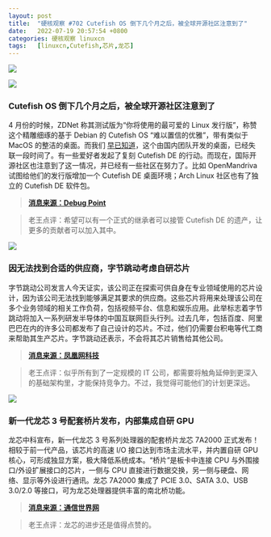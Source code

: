 ```yaml
---
layout: post
title:	"硬核观察 #702 Cutefish OS 倒下几个月之后，被全球开源社区注意到了"
date:	2022-07-19 20:57:54 +0800 
categories:	硬核观察 linuxcn 
tags:	[linuxcn,Cutefish,芯片,龙芯]
---
```



![](/Asserts/Images//attachment/album/202207/19/205657vtt54l3zqou65btl.jpg)


![](/Asserts/Images//attachment/album/202207/19/205705l3upn31w8u3u314e.jpg)


### Cutefish OS 倒下几个月之后，被全球开源社区注意到了


4 月份的时候，ZDNet 称其测试版为“你将使用的最可爱的 Linux 发行版”，称赞这个精雕细琢的基于 Debian 的 Cutefish OS “难以置信的优雅”，带有类似于 MacOS 的整洁的桌面。而我们 [早已知道](/article-14613-1.html)，这个由国内团队开发的桌面，已经失联一段时间了。有一些爱好者发起了复刻 Cutefish DE 的行动。而现在，国际开源社区也注意到了这一情况，并已经有一些社区在努力了。比如 OpenMandriva 试图给他们的发行版增加一个 Cutefish DE 桌面环境；Arch Linux 社区也有了独立的 Cutefish DE 软件包。



> 
> **[消息来源：Debug Point](https://www.debugpoint.com/cutefish-os-development-halts/)**
> 
> 
> 



> 
> 老王点评：希望可以有一个正式的继承者可以接管 Cutefish DE 的遗产，让更多的贡献者可以加入其中。
> 
> 
> 


![](/Asserts/Images//attachment/album/202207/19/205716eeext7xezlzetlo0.jpg)


### 因无法找到合适的供应商，字节跳动考虑自研芯片


字节跳动公司发言人今天证实，该公司正在探索可供自身在专业领域使用的芯片设计，因为该公司无法找到能够满足其要求的供应商。这些芯片将用来处理该公司在多个业务领域的相关工作负荷，包括视频平台、信息和娱乐应用。此举标志着字节跳动将加入一系列研发半导体的中国互联网巨头行列。过去几年，包括百度、阿里巴巴在内的许多公司都发布了自己设计的芯片。不过，他们仍需要台积电等代工商来帮助其生产芯片。字节跳动还表示，不会将其芯片销售给其他公司。



> 
> **[消息来源：凤凰网科技](https://tech.ifeng.com/c/8HlsVxd9dPn)**
> 
> 
> 



> 
> 老王点评：似乎所有到了一定规模的 IT 公司，都需要将触角延伸到更深入的基础架构里，才能保持竞争力。不过，我觉得可能他们的计划更深远。
> 
> 
> 


![](/Asserts/Images//attachment/album/202207/19/205728f4s85swzfia9bfis.jpg)


### 新一代龙芯 3 号配套桥片发布，内部集成自研 GPU


龙芯中科宣布，新一代龙芯 3 号系列处理器的配套桥片龙芯 7A2000 正式发布！相较于前一代产品，该芯片的高速 I/O 接口达到市场主流水平，并内置自研 GPU 核心，可形成独显方案，极大降低系统成本。“桥片”是板卡中连接 CPU 与外围接口/外设扩展接口的芯片，一侧与 CPU 直接进行数据交换，另一侧与硬盘、网络、显示等外设进行通讯。龙芯 7A2000 集成了 PCIE 3.0、SATA 3.0、USB 3.0/2.0 等接口，可为龙芯处理器提供丰富的南北桥功能。



> 
> **[消息来源：通信世界网](http://www.cww.net.cn/article?id=565499)**
> 
> 
> 



> 
> 老王点评：龙芯的进步还是值得点赞的。
> 
> 
>
